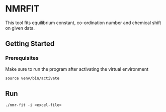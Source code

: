 # NMRFIT

This tool fits equilibrium constant, co-ordination number and chemical shift on given data.

## Getting Started

### Prerequisites

Make sure to run the program after activating the virtual environment

```
source venv/bin/activate
```

## Run
```
./nmr-fit -i <excel-file>
```

